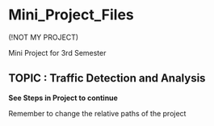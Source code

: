 # Mini_Project_Files
(!NOT MY PROJECT)

Mini Project for 3rd Semester

## TOPIC : Traffic Detection and Analysis
**See Steps in Project to continue**


Remember to change the relative paths of the project